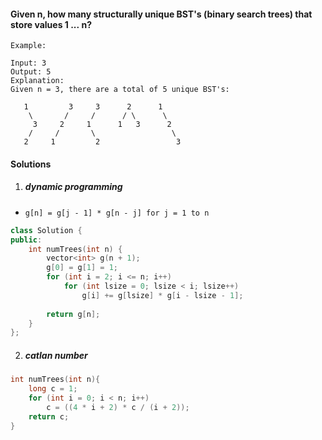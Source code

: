 #### Given n, how many structurally unique BST's (binary search trees) that store values 1 ... n?

```
Example:

Input: 3
Output: 5
Explanation:
Given n = 3, there are a total of 5 unique BST's:

   1         3     3      2      1
    \       /     /      / \      \
     3     2     1      1   3      2
    /     /       \                 \
   2     1         2                 3
```

#### Solutions


1. ##### dynamic programming

- `g[n] = g[j - 1] * g[n - j] for j = 1 to n`

```cpp
class Solution {
public:
    int numTrees(int n) {
        vector<int> g(n + 1);
        g[0] = g[1] = 1;
        for (int i = 2; i <= n; i++)
            for (int lsize = 0; lsize < i; lsize++)
                g[i] += g[lsize] * g[i - lsize - 1];
        
        return g[n];
    }
};
```

2. ##### catlan number

```cpp
int numTrees(int n){
    long c = 1;
    for (int i = 0; i < n; i++)
        c = ((4 * i + 2) * c / (i + 2));
    return c;
}
```